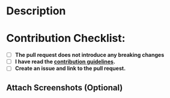 # Description
<!-- Explain here the changes your PR introduces and text to help us understand the context of this change. -->

# Contribution Checklist:
- [ ] **The pull request does not introduce any breaking changes**
- [ ] **I have read the [contribution guidelines](https://github.com/oohsai/rust/blob/master/CONTRIBUTING.md).**
- [ ] **Create an issue and link to the pull request.**

## Attach Screenshots (Optional) 


